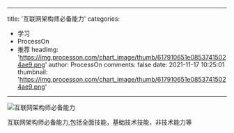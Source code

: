 
---
title: '互联网架构师必备能力'
categories: 
 - 学习
 - ProcessOn
 - 推荐
headimg: 'https://img.processon.com/chart_image/thumb/617910651e08537415024ae9.png'
author: ProcessOn
comments: false
date: 2021-11-17 10:25:01
thumbnail: 'https://img.processon.com/chart_image/thumb/617910651e08537415024ae9.png'
---

<div>   
<img class="thumb" alt="互联网架构师必备能力" src="https://img.processon.com/chart_image/thumb/617910651e08537415024ae9.png" referrerpolicy="no-referrer">
<p>互联网架构师必备能力,包括全面技能，基础技术技能，非技术能力等</p>  
</div>
            